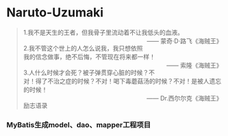 # Naruto-Uzumaki

> 1.我不是天生的王者，但我骨子里流动着不让我低头的血液。<br>
<span style="float:right">—— 蒙奇·D·路飞《海贼王》</span><br>
> 2.我不管这个世上的人怎么说我，我只想依照我的信念做事，绝不后悔，不管现在将来都一样！<br>
<span style="float:right">—— 索隆《海贼王》</span><br>
> 3.人什么时候才会死？被子弹贯穿心脏的时候？不对！得了不治之症的时候？不对！喝下毒蘑菇汤的时候？不对！是被人遗忘的时候！<br>
<span style="float:right">—— Dr.西尔尔克《海贼王》</span><br>
励志语录

### MyBatis生成model、dao、mapper工程项目
